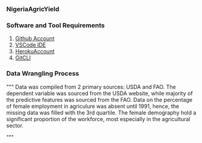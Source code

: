 ### NigeriaAgricYield

### Software and Tool Requirements

1. [Github Account](https://github.com)
2. [VSCode IDE](https://code.visualstudio.com/)
3. [HerokuAccount](https://heroku.com)
4. [GitCLI]( https://cli.github.com/)

### Data Wrangling Process
"""
Data was compiled from 2 primary sources: USDA and FAO.
The dependent variable was sourced from the USDA website, while majority of the predictive features was sourced from the FAO.
Data on the percentage of female employment in agriculure was absent until 1991, hence, the missing data was filled with the 3rd quartile.
The female demography hold a significant proportion of the workforce, most especially in the agricultural sector.

"""